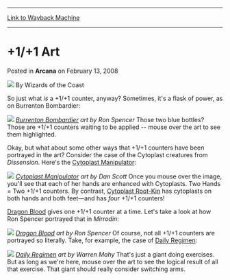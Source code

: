 
---
[Link to Wayback Machine](https://web.archive.org/web/20211023154033/https://magic.wizards.com/en/articles/archive/11-art-2008-02-13)

[_metadata_:author]:- "Wizards of the Coast"
[_metadata_:description]:- "So just what is a +1/+1 counter, anyway? Sometimes, it's a flask of power, as on Burrenton Bombardier: Burrenton Bombardier art by Ron Spencer Those two blue bottles? Those are +1/+1 counters waiting to be applied -- mouse over the art to see them highlighted. Okay, but what about some other ways that +1/+1 counters have been portrayed in the art? Consider the case of the"
[_metadata_:generator]:- "Drupal 7 (http://drupal.org)"
[_metadata_:node]:- "603231"
[_metadata_:publish_date]:- "2008-02-13"
[_metadata_:source]:- "div-main-content"
[_metadata_:title]:- "+1/+1 Art"
[_metadata_:wayback_capture_timestamp]:- "2021-10-23 15:40:33"
[_metadata_:wayback_raw_url]:- "https://web.archive.org/web/20211023154033id_/https://magic.wizards.com/en/articles/archive/11-art-2008-02-13"
[_metadata_:wayback_url]:- "https://magic.wizards.com/en/articles/archive/11-art-2008-02-13"
---


+1/+1 Art
=========



 Posted in **Arcana**
 on February 13, 2008 






![](https://media.magic.wizards.com/styles/auth_small/public/images/person/wizards_author.jpg)
By Wizards of the Coast












So just what *is* a +1/+1 counter, anyway? Sometimes, it's a flask of power, as on Burrenton Bombardier:


[![](https://media.magic.wizards.com/image_legacy_migration/magic/images/cardart/MOR/Burrenton_Bombardier_640.jpg)](#image)
*[Burrenton Bombardier](https://gatherer.wizards.com/Pages/Card/Details.aspx?name=Burrenton+Bombardier) art by Ron Spencer*
Those two blue bottles? Those are +1/+1 counters waiting to be applied -- mouse over the art to see them highlighted.


Okay, but what about some other ways that +1/+1 counters have been portrayed in the art? Consider the case of the Cytoplast creatures from *Dissension*. Here's the [Cytoplast Manipulator](https://gatherer.wizards.com/Pages/Card/Details.aspx?name=Cytoplast+Manipulator):


[![](https://media.magic.wizards.com/image_legacy_migration/magic/images/cardart/DIS/Cytoplast_Manipulator_640.jpg)](#image)
*[Cytoplast Manipulator](https://gatherer.wizards.com/Pages/Card/Details.aspx?name=Cytoplast+Manipulator) art by Dan Scott*
Once you mouse over the image, you'll see that each of her hands are enhanced with Cytoplasts. Two Hands = Two +1/+1 counters. By contrast, [Cytoplast Root-Kin](https://gatherer.wizards.com/Pages/Card/Details.aspx?name=Cytoplast+Root-Kin) has cytoplasts on both hands and both feet—and has *four* +1/+1 counters!


[Dragon Blood](https://gatherer.wizards.com/Pages/Card/Details.aspx?name=Dragon+Blood) gives one +1/+1 counter at a time. Let's take a look at how Ron Spencer portrayed that in *Mirrodin*:


[![](https://media.magic.wizards.com/image_legacy_migration/magic/images/cardart/MRD/Dragon_Blood_640.jpg)](#image)
*[Dragon Blood](https://gatherer.wizards.com/Pages/Card/Details.aspx?name=Dragon+Blood) art by Ron Spencer*
Of course, not all +1/+1 counters are portrayed so literally. Take, for example, the case of [Daily Regimen](https://gatherer.wizards.com/Pages/Card/Details.aspx?name=Daily+Regimen):


[![](https://media.magic.wizards.com/image_legacy_migration/magic/images/cardart/MOR/Daily_Regimen_640.jpg)](#image)
*[Daily Regimen](https://gatherer.wizards.com/Pages/Card/Details.aspx?name=Daily+Regimen) art by Warren Mahy*
That's just a giant doing exercises. But as long as we're here, mouse over the art to see the logical result of all that exercise. That giant should really consider switching arms.








